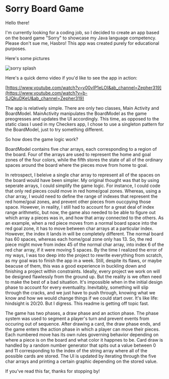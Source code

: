 # Sorry Board Game

Hello there!

I'm currently looking for a coding job, so I decided to create an app based on the board game "Sorry" to showcase my Java language competency. Please don't sue me, Hasbro! This app was created purely for educational purposes. 

Here's some pictures

![sorry splash](https://github.com/zepher19/Sorry/assets/108103331/b098f90b-13ee-4020-a638-26a360757031)


Here's a quick demo video if you'd like to see the app in action:

[https://www.youtube.com/watch?v=v00vlP1eLOI&ab_channel=Zepher319](https://www.youtube.com/watch?v=b-SJQkuDKeU&ab_channel=Zepher319)

The app is relatively simple. There are only two classes, Main Activity and BoardModel. MainActivity manipulates the BoardModel as the game preogresses and updates the UI accordingly. This time, as opposed to the static class I used in my Checkers app, I chose to use a singleton pattern for the BoardModel, just to try something different.

So how does the game logic work?

BoardModel contains five char arrays, each corresponding to a region of the board. Four of the arrays are used to represent the home and goal zones of the four colors, while the fifth stores the state of all of the ordinary spaces around the board where the pieces move from home to goal. 

In retrospect, I beleive a single char array to represent all of the spaces on the board would have been simpler. My original thought was that by using seperate arrays, I could simplify the game logic. For instance, I could code that only red pieces could move in red home/goal zones. Whereas, using a char array, I would need to define the range of indexes that represent the red home/goal zones, and prevent other pieces from ouccpying those space. However, in reality, I still had to account for a great deal of index range arithmetic, but now, the game also needed to be able to figure out which array a pieces was in, and how that array connected to the others. As an example, when a red piece moves from a normal board space into the red goal zone, it has to move between char arrays at a particular index. However, the index it lands in will be completely different. The normal board has 60 spaces, whereas each home/goal zone only has 13. So, the red piece might move from index 45 of the normal char array, into index 6 of the red char array, if it were moving 5 spaces. By the time I realized the error of my ways, I was too deep into the project to rewrite everything from scratch, as my goal was to finish the app in a week. Still, despite its flaws, or maybe beacuse of them, this was a good experience in buckling down and finishing a project within constraints. Ideally, every project we work on will be designed flawlessly from the ground up. But the reality is we often need to make the best of a bad situation. It's impossible when in the initial design phase to account for every eventuality. Inevitably, something will slip through the cracks, and we just have to push through, knowing what we know and how we would change things if we could start over. It's like life: hindsight is 20/20. But I digress. This readme is getting off topic fast.

The game has two phases, a draw phase and an action phase. The phase system was used to segment a player's turn and prevent events from occuring out of sequence. After drawing a card, the draw phase ends, and the game enters the action phase in which a player can move their pieces. Each numbered move has its own rules governing behavior depending on where a piece is on the board and what color it happnes to be. Card draw is handled by a random number generator that spits out a value between 0 and 11 corresponding to the index of the string array where all of the possible cards are stored. The UI is updated by iterating through the five char arrays and printing a certain graphic depending on the stored value. 

If you've read this far, thanks for stopping by!
